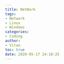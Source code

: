 ```yaml
---
title: NetWork
tags:
- Network
- Linux
- Windows
categories:
- Coding
author:
- Vitan
toc: true
date: 2020-05-17 14:18:25
---
```


